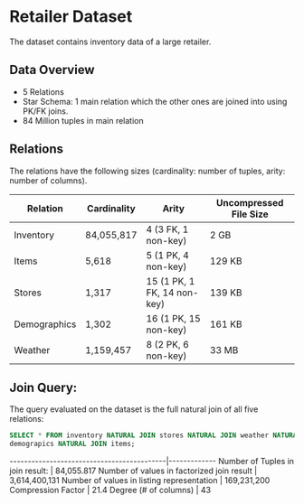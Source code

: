 # Retailer Dataset

The dataset contains inventory data of a large retailer.

## Data Overview
* 5 Relations
* Star Schema: 1 main relation which the other ones are joined into using PK/FK joins.
* 84 Million tuples in main relation

## Relations

The relations have the following sizes (cardinality: number of tuples, arity: number of columns).

 Relation     | Cardinality | Arity             | Uncompressed File Size 
--------------|-------------|-------------------|-----------------------
 Inventory    | 84,055,817  | 4 (3 FK, 1 non-key)  | 2 GB      
 Items        | 5,618       | 5 (1 PK, 4 non-key)  | 129 KB    
 Stores       | 1,317       | 15 (1 PK, 1 FK, 14 non-key)  | 139 KB    
 Demographics | 1,302       | 16 (1 PK, 15 non-key) | 161 KB    
 Weather      | 1,159,457   | 8 (2 PK, 6 non-key)  | 33 MB     

## Join Query: 

The query evaluated on the dataset is the full natural join of all five relations:

```SQL
SELECT * FROM inventory NATURAL JOIN stores NATURAL JOIN weather NATURAL JOIN
demograpics NATURAL JOIN items;
```

-------------------------------------------|-------------
Number of Tuples in join result:           | 84,055.817
Number of values in factorized join result | 3,614,400,131
Number of values in listing representation | 169,231,200
Compression Factor                         | 21.4
Degree (# of columns)                      | 43
